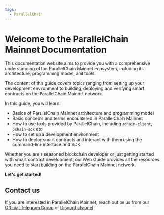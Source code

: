 ```yaml
---
tags:
  - ParallelChain 
---
```


# Welcome to the ParallelChain Mainnet Documentation

This documentation website aims to provide you with a comprehensive understanding of the ParallelChain Mainnet ecosystem, including its architecture, programming model, and tools.

The content of this guide covers topics ranging from setting up your development environment to building, deploying and verifying smart contracts on the ParallelChain Mainnet network.

In this guide, you will learn:

- Basics of ParallelChain Mainnet architecture and programming model
- Basic concepts and terms encountered in ParallelChain Mainnet
- How to use tools provided by ParallelChain, including `pchain-client`, `pchain-sdk` etc
- How to set up a development environment
- How to deploy smart contracts and interact with them using the command-line interface and SDK

Whether you are a seasoned blockchain developer or just getting started with smart contract development, our Web Guide provides all the resources you need to start building on the ParallelChain Mainnet network.

**Let's get started!**

## Contact us

If you are interested in ParallelChain Mainnet, reach out on us from our [Official Telegram Group](https://t.me/parallelchainofficial) or [Discord channel](https://discord.com/invite/parallelchainofficial). 
